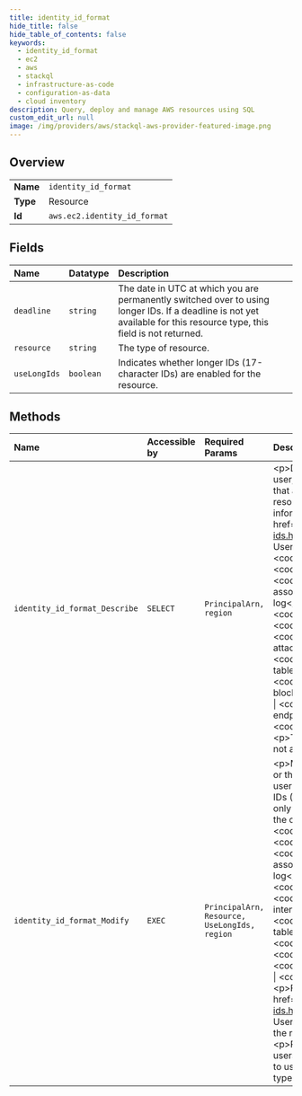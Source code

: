 ```yaml
---
title: identity_id_format
hide_title: false
hide_table_of_contents: false
keywords:
  - identity_id_format
  - ec2
  - aws    
  - stackql
  - infrastructure-as-code
  - configuration-as-data
  - cloud inventory
description: Query, deploy and manage AWS resources using SQL
custom_edit_url: null
image: /img/providers/aws/stackql-aws-provider-featured-image.png
---
```

  
    

## Overview
<table><tbody>
<tr><td><b>Name</b></td><td><code>identity_id_format</code></td></tr>
<tr><td><b>Type</b></td><td>Resource</td></tr>
<tr><td><b>Id</b></td><td><code>aws.ec2.identity_id_format</code></td></tr>
</tbody></table>

## Fields
| Name | Datatype | Description |
|:-----|:---------|:------------|
| `deadline` | `string` | The date in UTC at which you are permanently switched over to using longer IDs. If a deadline is not yet available for this resource type, this field is not returned. |
| `resource` | `string` | The type of resource. |
| `useLongIds` | `boolean` | Indicates whether longer IDs (17-character IDs) are enabled for the resource. |
## Methods
| Name | Accessible by | Required Params | Description |
|:-----|:--------------|:----------------|:------------|
| `identity_id_format_Describe` | `SELECT` | `PrincipalArn, region` | &lt;p&gt;Describes the ID format settings for resources for the specified IAM user, IAM role, or root user. For example, you can view the resource types that are enabled for longer IDs. This request only returns information about resource types whose ID formats can be modified; it does not return information about other resource types. For more information, see &lt;a href="https://docs.aws.amazon.com/AWSEC2/latest/UserGuide/resource-ids.html"&gt;Resource IDs&lt;/a&gt; in the &lt;i&gt;Amazon Elastic Compute Cloud User Guide&lt;/i&gt;. &lt;/p&gt; &lt;p&gt;The following resource types support longer IDs: &lt;code&gt;bundle&lt;/code&gt; \| &lt;code&gt;conversion-task&lt;/code&gt; \| &lt;code&gt;customer-gateway&lt;/code&gt; \| &lt;code&gt;dhcp-options&lt;/code&gt; \| &lt;code&gt;elastic-ip-allocation&lt;/code&gt; \| &lt;code&gt;elastic-ip-association&lt;/code&gt; \| &lt;code&gt;export-task&lt;/code&gt; \| &lt;code&gt;flow-log&lt;/code&gt; \| &lt;code&gt;image&lt;/code&gt; \| &lt;code&gt;import-task&lt;/code&gt; \| &lt;code&gt;instance&lt;/code&gt; \| &lt;code&gt;internet-gateway&lt;/code&gt; \| &lt;code&gt;network-acl&lt;/code&gt; \| &lt;code&gt;network-acl-association&lt;/code&gt; \| &lt;code&gt;network-interface&lt;/code&gt; \| &lt;code&gt;network-interface-attachment&lt;/code&gt; \| &lt;code&gt;prefix-list&lt;/code&gt; \| &lt;code&gt;reservation&lt;/code&gt; \| &lt;code&gt;route-table&lt;/code&gt; \| &lt;code&gt;route-table-association&lt;/code&gt; \| &lt;code&gt;security-group&lt;/code&gt; \| &lt;code&gt;snapshot&lt;/code&gt; \| &lt;code&gt;subnet&lt;/code&gt; \| &lt;code&gt;subnet-cidr-block-association&lt;/code&gt; \| &lt;code&gt;volume&lt;/code&gt; \| &lt;code&gt;vpc&lt;/code&gt; \| &lt;code&gt;vpc-cidr-block-association&lt;/code&gt; \| &lt;code&gt;vpc-endpoint&lt;/code&gt; \| &lt;code&gt;vpc-peering-connection&lt;/code&gt; \| &lt;code&gt;vpn-connection&lt;/code&gt; \| &lt;code&gt;vpn-gateway&lt;/code&gt;. &lt;/p&gt; &lt;p&gt;These settings apply to the principal specified in the request. They do not apply to the principal that makes the request.&lt;/p&gt; |
| `identity_id_format_Modify` | `EXEC` | `PrincipalArn, Resource, UseLongIds, region` | &lt;p&gt;Modifies the ID format of a resource for a specified IAM user, IAM role, or the root user for an account; or all IAM users, IAM roles, and the root user for an account. You can specify that resources should receive longer IDs (17-character IDs) when they are created. &lt;/p&gt; &lt;p&gt;This request can only be used to modify longer ID settings for resource types that are within the opt-in period. Resources currently in their opt-in period include: &lt;code&gt;bundle&lt;/code&gt; \| &lt;code&gt;conversion-task&lt;/code&gt; \| &lt;code&gt;customer-gateway&lt;/code&gt; \| &lt;code&gt;dhcp-options&lt;/code&gt; \| &lt;code&gt;elastic-ip-allocation&lt;/code&gt; \| &lt;code&gt;elastic-ip-association&lt;/code&gt; \| &lt;code&gt;export-task&lt;/code&gt; \| &lt;code&gt;flow-log&lt;/code&gt; \| &lt;code&gt;image&lt;/code&gt; \| &lt;code&gt;import-task&lt;/code&gt; \| &lt;code&gt;internet-gateway&lt;/code&gt; \| &lt;code&gt;network-acl&lt;/code&gt; \| &lt;code&gt;network-acl-association&lt;/code&gt; \| &lt;code&gt;network-interface&lt;/code&gt; \| &lt;code&gt;network-interface-attachment&lt;/code&gt; \| &lt;code&gt;prefix-list&lt;/code&gt; \| &lt;code&gt;route-table&lt;/code&gt; \| &lt;code&gt;route-table-association&lt;/code&gt; \| &lt;code&gt;security-group&lt;/code&gt; \| &lt;code&gt;subnet&lt;/code&gt; \| &lt;code&gt;subnet-cidr-block-association&lt;/code&gt; \| &lt;code&gt;vpc&lt;/code&gt; \| &lt;code&gt;vpc-cidr-block-association&lt;/code&gt; \| &lt;code&gt;vpc-endpoint&lt;/code&gt; \| &lt;code&gt;vpc-peering-connection&lt;/code&gt; \| &lt;code&gt;vpn-connection&lt;/code&gt; \| &lt;code&gt;vpn-gateway&lt;/code&gt;. &lt;/p&gt; &lt;p&gt;For more information, see &lt;a href="https://docs.aws.amazon.com/AWSEC2/latest/UserGuide/resource-ids.html"&gt;Resource IDs&lt;/a&gt; in the &lt;i&gt;Amazon Elastic Compute Cloud User Guide&lt;/i&gt;. &lt;/p&gt; &lt;p&gt;This setting applies to the principal specified in the request; it does not apply to the principal that makes the request. &lt;/p&gt; &lt;p&gt;Resources created with longer IDs are visible to all IAM roles and users, regardless of these settings and provided that they have permission to use the relevant &lt;code&gt;Describe&lt;/code&gt; command for the resource type.&lt;/p&gt; |
